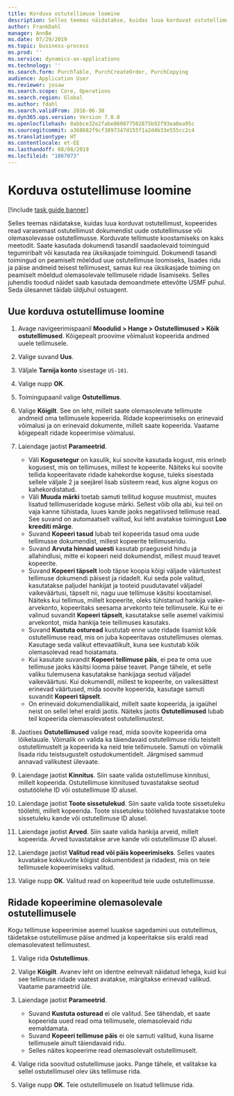 ```yaml
---
title: Korduva ostutellimuse loomine
description: Selles teemas näidatakse, kuidas luua korduvat ostutellimust, kopeerides read varasemast ostutellimust dokumendist uude ostutellimusse või olemasolevasse ostutellimusse.
author: FrankDahl
manager: AnnBe
ms.date: 07/29/2019
ms.topic: business-process
ms.prod: ''
ms.service: dynamics-ax-applications
ms.technology: ''
ms.search.form: PurchTable, PurchCreateOrder, PurchCopying
audience: Application User
ms.reviewer: josaw
ms.search.scope: Core, Operations
ms.search.region: Global
ms.author: fdahl
ms.search.validFrom: 2016-06-30
ms.dyn365.ops.version: Version 7.0.0
ms.openlocfilehash: 0abbce32e2fabe860077502875b92f93ea0ea95c
ms.sourcegitcommit: a368682f9cf3897347d155f1a2d4b33e555cc2c4
ms.translationtype: HT
ms.contentlocale: et-EE
ms.lasthandoff: 08/08/2019
ms.locfileid: "1867073"
---
```

# <a name="create-a-repeat-purchase-order"></a>Korduva ostutellimuse loomine

[!include [task guide banner](../../includes/task-guide-banner.md)]

Selles teemas näidatakse, kuidas luua korduvat ostutellimust, kopeerides read varasemast ostutellimust dokumendist uude ostutellimusse või olemasolevasse ostutellimusse. Korduvate tellimuste koostamiseks on kaks meetodit. Saate kasutada dokumendi tasandil saadaolevaid toiminguid tegumiribalt või kasutada rea üksikasjade toiminguid. Dokumendi tasandi toimingud on peamiselt mõeldud uue ostutellimuse loomiseks, lisades ridu ja päise andmeid teisest tellimusest, samas kui rea üksikasjade toiming on peamiselt mõeldud olemasolevale tellimusele ridade lisamiseks. Selles juhendis toodud näidet saab kasutada demoandmete ettevõtte USMF puhul. Seda ülesannet täidab üldjuhul ostuagent.


## <a name="create-a-new-repeat-purchase-order"></a>Uue korduva ostutellimuse loomine
1. Avage navigeerimispaanil **Moodulid > Hange > Ostutellimused > Kõik ostutellimused**. Kõigepealt proovime võimalust kopeerida andmed uuele tellimusele.  
2. Valige suvand **Uus**.
3. Väljale **Tarnija konto** sisestage `US-101`.
4. Valige nupp **OK**.
5. Toimingupaanil valige **Ostutellimus**.
6. Valige **Kõigilt**. See on leht, millelt saate olemasolevate tellimuste andmeid oma tellimusele kopeerida. Ridade kopeerimiseks on erinevaid võimalusi ja on erinevaid dokumente, millelt saate kopeerida. Vaatame kõigepealt ridade kopeerimise võimalusi. 
7. Laiendage jaotist **Parameetrid**.

    - Väli **Kogusetegur** on kasulik, kui soovite kasutada kogust, mis erineb kogusest, mis on tellimuses, millest te kopeerite. Näiteks kui soovite tellida kopeeritavate ridade kahekordse koguse, tuleks sisestada sellele väljale 2 ja seejärel lisab süsteem read, kus algne kogus on kahekordistatud.  
    - Väli **Muuda märki** toetab samuti tellitud koguse muutmist, muutes lisatud tellimuseridade koguse märki. Sellest võib olla abi, kui teil on vaja kanne tühistada, luues kande jaoks negatiivsed tellimuse read. See suvand on automaatselt valitud, kui leht avatakse toimingust **Loo kreediti märge**.  
    - Suvand **Kopeeri tasud** lubab teil kopeerida tasud oma uude tellimusse dokumendist, millest kopeerite tellimuseridu.  
    - Suvand **Arvuta hinnad uuesti** kasutab praeguseid hindu ja allahindlusi, mitte ei kopeeri neid dokumendist, millest muud teavet kopeerite.  
    - Suvand **Kopeeri täpselt** loob täpse koopia kõigi väljade väärtustest tellimuse dokumendi päisest ja ridadelt. Kui seda pole valitud, kasutatakse paljudel hankijat ja tooteid puudutavatel väljadel vaikeväärtusi, täpselt nii, nagu uue tellimuse käsitsi koostamisel. Näiteks kui tellimus, millelt kopeerite, oleks tühistanud hankija vaike-arvekonto, kopeeritaks seesama arvekonto teie tellimusele. Kui te ei valinud suvandit **Kopeeri täpselt**, kasutatakse selle asemel vaikimisi arvekontot, mida hankija teie tellimuses kasutaks.  
    - Suvand **Kustuta osturead** kustutab enne uute ridade lisamist kõik ostutellimuse read, mis on juba kopeeritavas ostutellimuses olemas. Kasutage seda valikut ettevaatlikult, kuna see kustutab kõik olemasolevad read hoiatamata.  
    - Kui kasutate suvandit **Kopeeri tellimuse päis**, ei pea te oma uue tellimuse jaoks käsitsi looma päise teavet. Pange tähele, et selle valiku tulemusena kasutatakse hankijaga seotud väljadel vaikeväärtusi. Kui dokumendil, millest te kopeerite, on vaikesättest erinevad väärtused, mida soovite kopeerida, kasutage samuti suvandit **Kopeeri täpselt**.   
    - On erinevaid dokumendiallikaid, millelt saate kopeerida, ja igaühel neist on sellel lehel eraldi jaotis. Näiteks jaotis **Ostutellimused** lubab teil kopeerida olemasolevatest ostutellimustest.  

8. Jaotises **Ostutellimused** valige read, mida soovite kopeerida oma lõikelauale. Võimalik on valida ka täiendavaid ostutellimuse ridu teistelt ostutellimustelt ja kopeerida ka neid teie tellimusele. Samuti on võimalik lisada ridu teistsugustelt ostudokumentidelt. Järgmised sammud annavad valikutest ülevaate.  
9. Laiendage jaotist **Kinnitus**. Siin saate valida ostutellimuse kinnitusi, millelt kopeerida. Ostutellimuse kinnitused tuvastatakse seotud ostutöölehe ID või ostutellimuse ID alusel.  
10. Laiendage jaotist **Toote sissetulekud**. Siin saate valida toote sissetuleku töölehti, millelt kopeerida. Toote sissetuleku töölehed tuvastatakse toote sissetuleku kande või ostutellimuse ID alusel.   
11. Laiendage jaotist **Arved**. Siin saate valida hankija arveid, millelt kopeerida. Arved tuvastatakse arve kande või ostutellimuse ID alusel.   
12. Laiendage jaotist **Valitud read või päis kopeerimiseks**. Selles vaates kuvatakse kokkuvõte kõigist dokumentidest ja ridadest, mis on teie tellimusele kopeerimiseks valitud.   
13. Valige nupp **OK**. Valitud read on kopeeritud teie uude ostutellimusse.   

## <a name="copy-lines-to-an-existing-purchase-order"></a>Ridade kopeerimine olemasolevale ostutellimusele  

Kogu tellimuse kopeerimise asemel luuakse sagedamini uus ostutellimus, täidetakse ostutellimuse päise andmed ja kopeeritakse siis eraldi read olemasolevatest tellimustest.  

1. Valige rida **Ostutellimus**.
2. Valige **Kõigilt**. Avanev leht on identne eelnevalt näidatud lehega, kuid kui see tellimuse ridade vaatest avatakse, märgitakse erinevad valikud. Vaatame parameetrid üle.   
3. Laiendage jaotist **Parameetrid**.

    - Suvand **Kustuta osturead** ei ole valitud. See tähendab, et saate kopeerida uued read oma tellimusele, olemasolevaid ridu eemaldamata.   
    - Suvand **Kopeeri tellimuse päis** ei ole samuti valitud, kuna lisame tellimusele ainult täiendavaid ridu.   
    - Selles näites kopeerime read olemasolevalt ostutellimuselt.   

4. Valige rida soovitud ostutellimuse jaoks. Pange tähele, et valitakse ka sellel ostutellimusel olev üks tellimuse rida.  
5. Valige nupp **OK**. Teie ostutellimusele on lisatud tellimuse rida.  

